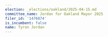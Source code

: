 ```yaml
---
election: _elections/oakland/2025-04-15.md
committee_name: Jordan for Oakland Mayor 2025
filer_id: '1476874'
is_incumbent: false
name: Tyron Jordan
---
```

